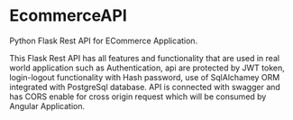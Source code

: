 # EcommerceAPI
Python Flask Rest API for ECommerce Application.

This Flask Rest API has all features and functionality that are used in real world application such as Authentication, api are protected by JWT token, login-logout functionality with Hash password, use of SqlAlchamey ORM integrated with PostgreSql database. API is connected with swagger and has CORS enable for cross origin request which will be consumed by Angular Application.
